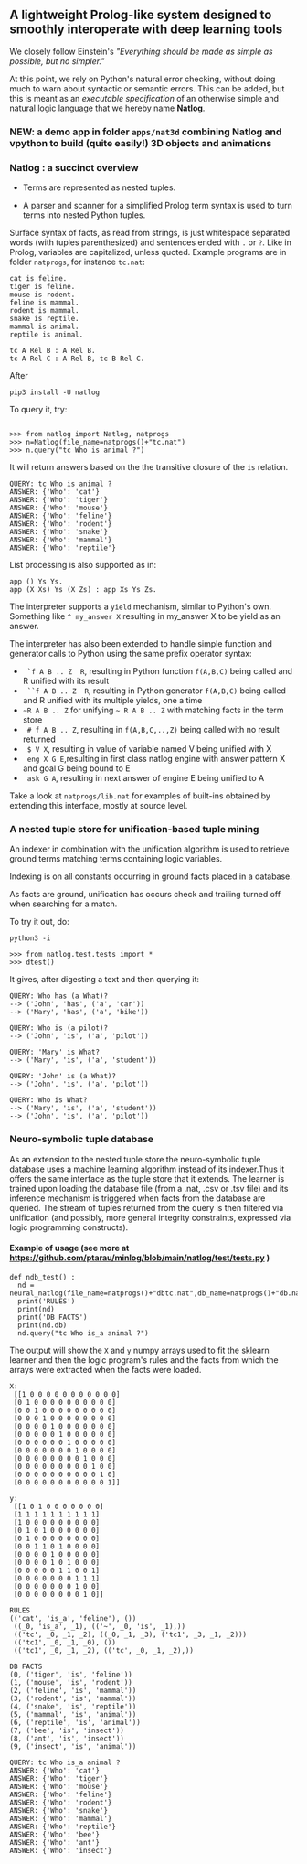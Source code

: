 ## A lightweight Prolog-like system designed to smoothly interoperate with deep learning tools

We closely follow Einstein's *"Everything should be made as simple as possible, but no simpler."*

At this point, we rely on Python's natural error checking, without doing much to warn about syntactic or semantic errors. This can be added, but this is meant as an *executable specification* of an otherwise simple and natural logic language that we hereby name **Natlog**.

### NEW: a demo app in folder ```apps/nat3d``` combining Natlog and vpython to build (quite easily!) 3D objects and animations

###  **Natlog** : a succinct overview

* Terms are represented as nested tuples.

* A parser and scanner for a simplified Prolog term syntax is used
to turn terms into nested Python tuples.

Surface syntax of facts, as read from strings, is just whitespace separated words 
(with tuples parenthesized) and
sentences ended with ```.``` or ```?```.
Like in Prolog, variables are capitalized, unless quoted. Example programs are in folder ```natprogs```, for instance ```tc.nat```:

```
cat is feline.
tiger is feline.
mouse is rodent.
feline is mammal.
rodent is mammal.
snake is reptile.
mammal is animal.
reptile is animal.

tc A Rel B : A Rel B.
tc A Rel C : A Rel B, tc B Rel C.
```

After 

```pip3 install -U natlog```



To query it, try:

``` python3 -i

>>> from natlog import Natlog, natprogs
>>> n=Natlog(file_name=natprogs()+"tc.nat")
>>> n.query("tc Who is animal ?")
```

It will return answers based on the the transitive closure of the ```is``` relation.

```
QUERY: tc Who is animal ?
ANSWER: {'Who': 'cat'}
ANSWER: {'Who': 'tiger'}
ANSWER: {'Who': 'mouse'}
ANSWER: {'Who': 'feline'}
ANSWER: {'Who': 'rodent'}
ANSWER: {'Who': 'snake'}
ANSWER: {'Who': 'mammal'}
ANSWER: {'Who': 'reptile'}
```

List processing is also supported as in:

```
app () Ys Ys. 
app (X Xs) Ys (X Zs) : app Xs Ys Zs.
```

The interpreter supports a ```yield``` mechanism, similar to Python's own. Something like 
``` ^ my_answer X ```
resulting in my_answer X to be yield as an answer.

The interpreter has also been extended to handle simple function and generator calls to Python  using the same prefix operator syntax:

- ``` `f A B .. Z  R```, resulting in Python function ```f(A,B,C)``` being called and R unified with its result
- ``` ``f A B .. Z  R```, resulting in Python generator ```f(A,B,C)``` being called and R unified with its multiple yields, one a time
- ``` ~R A B .. Z ``` for unifying  ``` ~ R A B .. Z ``` with matching facts in the term store
- ``` # f A B .. Z```, resulting in ```f(A,B,C,..,Z)``` being called with no result returned
- ``` $ V X```, resulting in value of variable named V being unified with X
- ``` eng X G E```,resulting in first class natlog engine with answer pattern X and goal G being bound to E
- ``` ask G A```, resulting in next answer of engine E being unified to A

Take a look at ```natprogs/lib.nat``` for examples of built-ins obtained by extending this interface, mostly at source level.

### A nested tuple store for unification-based tuple mining

An indexer in combination with the unification algorithm is used to retrieve ground terms matching terms containing logic variables.

Indexing is on all constants occurring in 
ground facts placed in a database. 

As facts are ground,
unification has occurs check and trailing turned off when searching
for a match.

To try it out, do:

```python3 -i ```

```
>>> from natlog.test.tests import *
>>> dtest()

```

It gives, after digesting a text and then querying it:

```
QUERY: Who has (a What)?
--> ('John', 'has', ('a', 'car'))
--> ('Mary', 'has', ('a', 'bike'))

QUERY: Who is (a pilot)?
--> ('John', 'is', ('a', 'pilot'))

QUERY: 'Mary' is What?
--> ('Mary', 'is', ('a', 'student'))

QUERY: 'John' is (a What)?
--> ('John', 'is', ('a', 'pilot'))

QUERY: Who is What?
--> ('Mary', 'is', ('a', 'student'))
--> ('John', 'is', ('a', 'pilot'))
```

### Neuro-symbolic tuple database

As an extension to the nested tuple store the neuro-symbolic tuple database uses a machine learning algorithm instead of its indexer.Thus it offers the same interface as the tuple store that it extends. The learner is trained upon loading the database file (from a .nat,  .csv or .tsv file) and its inference mechanism is triggered when facts from the database are queried. The stream of tuples returned from the query is then filtered via unification (and possibly, more general integrity constraints, expressed via logic programming constructs).

#### Example of usage (see more at https://github.com/ptarau/minlog/blob/main/natlog/test/tests.py )
```
def ndb_test() :
  nd = neural_natlog(file_name=natprogs()+"dbtc.nat",db_name=natprogs()+"db.nat")
  print('RULES')
  print(nd)
  print('DB FACTS')
  print(nd.db)
  nd.query("tc Who is_a animal ?")
```
The output will show the ```X``` and ```y``` numpy arrays used to fit the sklearn learner and then the logic program's rules and the facts from which the arrays were extracted when the facts were loaded.

```
X:
 [[1 0 0 0 0 0 0 0 0 0 0 0]
 [0 1 0 0 0 0 0 0 0 0 0 0]
 [0 0 1 0 0 0 0 0 0 0 0 0]
 [0 0 0 1 0 0 0 0 0 0 0 0]
 [0 0 0 0 1 0 0 0 0 0 0 0]
 [0 0 0 0 0 1 0 0 0 0 0 0]
 [0 0 0 0 0 0 1 0 0 0 0 0]
 [0 0 0 0 0 0 0 1 0 0 0 0]
 [0 0 0 0 0 0 0 0 1 0 0 0]
 [0 0 0 0 0 0 0 0 0 1 0 0]
 [0 0 0 0 0 0 0 0 0 0 1 0]
 [0 0 0 0 0 0 0 0 0 0 0 1]]

y:
 [[1 0 1 0 0 0 0 0 0 0]
 [1 1 1 1 1 1 1 1 1 1]
 [1 0 0 0 0 0 0 0 0 0]
 [0 1 0 1 0 0 0 0 0 0]
 [0 1 0 0 0 0 0 0 0 0]
 [0 0 1 1 0 1 0 0 0 0]
 [0 0 0 0 1 0 0 0 0 0]
 [0 0 0 0 1 0 1 0 0 0]
 [0 0 0 0 0 1 1 0 0 1]
 [0 0 0 0 0 0 0 1 1 1]
 [0 0 0 0 0 0 0 1 0 0]
 [0 0 0 0 0 0 0 0 1 0]] 

RULES
(('cat', 'is_a', 'feline'), ())
 ((_0, 'is_a', _1), (('~', _0, 'is', _1),))
 (('tc', _0, _1, _2), ((_0, _1, _3), ('tc1', _3, _1, _2)))
 (('tc1', _0, _1, _0), ())
 (('tc1', _0, _1, _2), (('tc', _0, _1, _2),))

DB FACTS
(0, ('tiger', 'is', 'feline'))
(1, ('mouse', 'is', 'rodent'))
(2, ('feline', 'is', 'mammal'))
(3, ('rodent', 'is', 'mammal'))
(4, ('snake', 'is', 'reptile'))
(5, ('mammal', 'is', 'animal'))
(6, ('reptile', 'is', 'animal'))
(7, ('bee', 'is', 'insect'))
(8, ('ant', 'is', 'insect'))
(9, ('insect', 'is', 'animal'))

QUERY: tc Who is_a animal ?
ANSWER: {'Who': 'cat'}
ANSWER: {'Who': 'tiger'}
ANSWER: {'Who': 'mouse'}
ANSWER: {'Who': 'feline'}
ANSWER: {'Who': 'rodent'}
ANSWER: {'Who': 'snake'}
ANSWER: {'Who': 'mammal'}
ANSWER: {'Who': 'reptile'}
ANSWER: {'Who': 'bee'}
ANSWER: {'Who': 'ant'}
ANSWER: {'Who': 'insect'}


```
